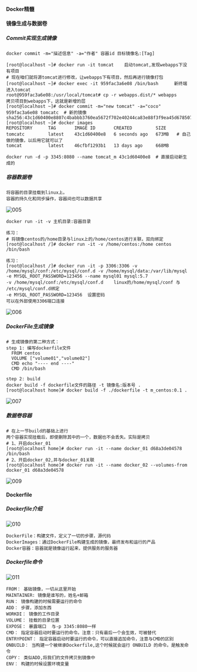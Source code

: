 #### Docker精髓

#### 镜像生成与数据卷

##### Commit实现生成镜像

```shell
docker commit -m="描述信息" -a="作者" 容器id 目标镜像名:[Tag]

[root@localhost ~]# docker run -it tomcat    启动tomcat,发现webapps下没有项目
# 现在咱们就将源tomcat进行修改，让webapps下有项目，然后再进行镜像打包
[root@localhost ~]# docker exec -it 959fac3a6e08 /bin/bash      新终端进入tomcat
root@959fac3a6e08:/usr/local/tomcat# cp -r webapps.dist/* webapps    拷贝项目到webapps下，这就是新增的层
[root@localhost ~]# docker commit -m="new tomcat" -a="coco" 959fac3a6e08 tomcatc  # 新的镜像
sha256:43c1d60400e8807c4babbb3760ea5672f702e40244ca83e88f3f9ea45d678507
[root@localhost ~]# docker images
REPOSITORY      TAG       IMAGE ID       CREATED         SIZE
tomcatc         latest    43c1d60400e8   6 seconds ago   673MB   # 自己做的镜像，以后用它就可以了
tomcat          latest    46cfbf1293b1   13 days ago     668MB

docker run -d -p 3345:8080 --name tomcat_m 43c1d60400e8  # 直接启动新生成的
```

##### 容器数据卷

```shell
将容器的目录挂载到linux上。
容器的持久化和同步操作，容器间也可以数据共享
```

![005](/Users/eric/Documents/data/docker/img/005.png)

```shell
docker run -it -v 主机目录:容器目录

练习：
# 将镜像centos的/home目录与linux上的/home/centos进行关联，双向绑定
[root@localhost /]# docker run -it -v /home/centos:/home centos /bin/bash

练习：
[root@localhost /]# docker run -it -p 3306:3306 -v /home/mysql/conf:/etc/mysql/conf.d -v /home/mysql/data:/var/lib/mysql -e MYSQL_ROOT_PASSWORD=123456 --name mysql01 mysql:5.7
-v /home/mysql/conf:/etc/mysql/conf.d    linux的/home/mysql/conf 与 /etc/mysql/conf.d绑定
-e MYSQL_ROOT_PASSWORD=123456  设置密码
可以在外部使用3306端口连接
```

![006](/Users/eric/Documents/data/docker/img/006.png)

##### DockerFile生成镜像

```shell
# 生成镜像的第二种方式：
step 1: 编写dockerfile文件
  FROM centos
  VOLUME ["volume01","volume02"]
  CMD echo "---- end ----"
  CMD /bin/bash

step 2: build
docker build -f dockerfile文件的路径 -t 镜像名:版本号 .
[root@localhost home]# docker build -f ./dockerfile -t m_centos:0.1 .
```

![007](/Users/eric/Documents/data/docker/img/007.png)

##### 数据卷容器

```shell
# 在上一节build的基础上进行
两个容器实现挂载后，即使删除其中的一个，数据也不会丢失。实际是拷贝
# 1、开启docker_01
[root@localhost home]# docker run -it --name docker_01 d68a3de04578 /bin/bash
# 2、开启docker_02,并与docker_01关联
[root@localhost home]# docker run -it --name docker_02 --volumes-from docker_01 d68a3de04578
```

![009](/Users/eric/Documents/data/docker/img/009.png)

#### Dockerfile

##### Dockerfile介绍

![010](/Users/eric/Documents/data/docker/img/010.jpeg)

```
DockerFile：构建文件，定义了一切的步骤，源代码
DockerImages：通过DockerFile构建生成的镜像，最终发布和运行的产品
Docker容器：容器就是镜像运行起来，提供服务的服务器
```

##### Dockerfile命令

![011](/Users/eric/Documents/data/docker/img/011.jpeg)

```shell
FROM： 基础镜像，一切从这里开始
MAINTAINER:	镜像是谁写的，姓名+邮箱
RUN： 镜像构建的时候需要运行的命令
ADD： 步骤，添加东西
WORKDI： 镜像的工作目录
VOLUME： 挂载的目录位置
EXPOSE： 暴露端口  与-p 3345:8080一样
CMD： 指定容器启动时要运行的命令。注意：只有最后一个会生效，可被替代
ENTRYPOINT： 指定容器启动时要运行的命令，可以直接追加命令，注意与CMD的区别
ONBUILD： 当构建一个被继承Dockerfile,这个时候就会运行 ONBUILD 的命令。是触发命令
COPY： 类似ADD,将我们的文件拷贝到镜像中
ENV： 构建的时候设置环境变量
```

